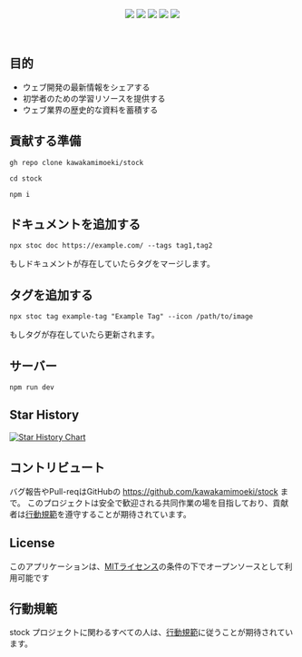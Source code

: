 <p align="center">
  <img src="https://img.shields.io/github/languages/top/kawakamimoeki/stock" />
  <img src="https://img.shields.io/github/last-commit/kawakamimoeki/stock" />
  <img src="https://img.shields.io/github/stars/kawakamimoeki/stock" />
  <img src="https://img.shields.io/github/license/kawakamimoeki/stock" />
  <img src="https://img.shields.io/discord/1146215375344779345" />
</p>
<br/>

## 目的

- ウェブ開発の最新情報をシェアする
- 初学者のための学習リソースを提供する
- ウェブ業界の歴史的な資料を蓄積する

## 貢献する準備

```
gh repo clone kawakamimoeki/stock
```

```
cd stock
```

```
npm i
```

## ドキュメントを追加する

```
npx stoc doc https://example.com/ --tags tag1,tag2
```

もしドキュメントが存在していたらタグをマージします。

## タグを追加する

```
npx stoc tag example-tag "Example Tag" --icon /path/to/image
```

もしタグが存在していたら更新されます。

## サーバー

```
npm run dev
```

## Star History

[![Star History Chart](https://api.star-history.com/svg?repos=kawakamimoeki/stock&type=Date)](https://star-history.com/#kawakamimoeki/stock)

## コントリビュート

バグ報告やPull-reqはGitHubの https://github.com/kawakamimoeki/stock まで。
このプロジェクトは安全で歓迎される共同作業の場を目指しており、貢献者は[行動規範](https://github.com/kawakamimoeki/stock/blob/main/CODE_OF_CONDUCT.md)を遵守することが期待されています。

## License

このアプリケーションは、[MITライセンス](https://opensource.org/licenses/MIT)の条件の下でオープンソースとして利用可能です

## 行動規範

stock プロジェクトに関わるすべての人は、[行動規範](https://github.com/kawakamimoeki/stock/blob/main/CODE_OF_CONDUCT.md)に従うことが期待されています。
